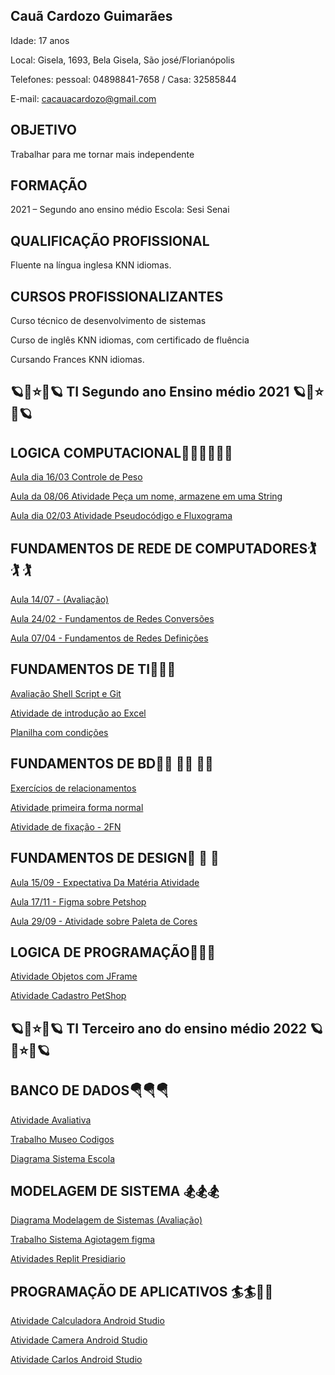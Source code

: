 ## Cauã Cardozo Guimarães

Idade: 17 anos

Local: Gisela, 1693, Bela Gisela, São josé/Florianópolis

Telefones: pessoal: 04898841-7658 / Casa: 32585844

E-mail: cacauacardozo@gmail.com

## OBJETIVO

Trabalhar para me tornar mais independente 

## FORMAÇÃO

2021 – Segundo ano ensino médio
Escola: Sesi Senai

## QUALIFICAÇÃO PROFISSIONAL

Fluente na língua inglesa KNN idiomas.

## CURSOS PROFISSIONALIZANTES

Curso técnico de desenvolvimento de sistemas

Curso de inglês KNN idiomas, com certificado de fluência 

Cursando Frances KNN idiomas.


## 🪐💫⭐️💫🪐 TI Segundo ano Ensino médio 2021 🪐💫⭐️💫🪐 

## LOGICA COMPUTACIONAL🤹‍♂️🤹‍♂️🤹‍♂️

[Aula dia 16/03 Controle de Peso](https://github.com/apenascaua/apenascaua/blob/main/Logica%20computacional/%5BAula%20dia%2016%20do%2003)

[Aula da 08/06 Atividade Peça um nome, armazene em uma String](https://github.com/apenascaua/apenascaua/blob/main/Logica%20computacional/Aula%20da%2008%20do%2006)

[Aula dia 02/03 Atividade Pseudocódigo e Fluxograma](https://docs.google.com/presentation/d/1PngI56f0S-lZ41qW9fwH4lEvvCAe5gzHYwuViSPZ2Ks/edit?usp=sharing)

## FUNDAMENTOS DE REDE DE COMPUTADORES🏌️ 🏌️ 🏌️ 

[Aula 14/07 - (Avaliação)](https://github.com/apenascaua/apenascaua/blob/main/Provinha%20de%20redes..docx)

[Aula 24/02 - Fundamentos de Redes Conversões](https://docs.google.com/presentation/d/1Q5ag7oRGWlmoO_XaAGkZGZA_DNDAmhWshqFoJKH1D3A/edit?usp=sharing)

[Aula 07/04 - Fundamentos de Redes Definições](https://docs.google.com/presentation/d/1li3fTvqi0rIUcTAG00dz8E085dQohMAmVg53v3eb8bU/edit?usp=sharing)

## FUNDAMENTOS DE TI🏇🏇🏇

[Avaliação Shell Script e Git](https://docs.google.com/forms/d/e/1FAIpQLSczYf2uhqwUvorq6-p_VJoLYSlYWch2d9bgmRQN8WDKPRm4vQ/viewscore?viewscore=AE0zAgBsBM9pxnQXqMzmAGlNgRjecp8d4oVZPPf27rqcZsjZpVtVeUYTVsIuyrzluw)

[Atividade de introdução ao Excel](https://docs.google.com/spreadsheets/d/1VecV0kK6HGgH1lbitaQ5Dbm8s7MXtt7MQ8tO2I2PTT4/edit?usp=sharing)

[Planilha com condições](https://docs.google.com/spreadsheets/d/1QQxCpSTEbK7NYa6-L1q2vmYuYEOD9CVsYDf4op-_j70/edit?usp=sharing)

## FUNDAMENTOS DE BD🤸‍♂️ 🤸‍♂️ 🤸‍♂️ 

[Exercícios de relacionamentos](https://docs.google.com/document/d/1i6583lElPLm1GUYiwcTMgPsgsXr4ta1WwU9Z_6sdL40/edit?usp=sharing)

[Atividade primeira forma normal](https://docs.google.com/document/d/13vULyO0ZeGcKTCZ9rZT9pLwLwZ9OVpmbo6xwSTmKrgA/edit?usp=sharing)

[Atividade de fixação - 2FN](https://docs.google.com/document/d/1IwsRXehpiaf8hkwA_ThFHoeqdtxQn28F83Lna84cfPA/edit?usp=sharing)

## FUNDAMENTOS DE DESIGN🤺 🤺 🤺 

[Aula 15/09 - Expectativa Da Matéria Atividade](https://github.com/apenascaua/apenascaua/blob/main/Fundamentos%20de%20Design/O%20que%20voc%C3%AA%20acha%20ou%20espera%20vai%20aprender%20nesta%20mat%C3%A9ria%3F)

[Aula 17/11 - Figma sobre Petshop](https://www.figma.com/proto/lLPGvIySgckEnU1JIm8rbR/Untitled?node-id=2%3A2&scaling=scale-down&page-id=0%3A1&starting-point-node-id=2%3A2)

[Aula 29/09 - Atividade sobre Paleta de Cores](https://docs.google.com/presentation/d/1XpfeujNR9Px2BjUu3pRJjXfG-lC-672h/edit?usp=sharing&ouid=106571170258202304542&rtpof=true&sd=true)

## LOGICA DE PROGRAMAÇÃO🚣🚣🚣

[Atividade Objetos com JFrame]()

[Atividade Cadastro PetShop]()

##  🪐💫⭐️💫🪐 TI Terceiro ano do ensino médio 2022 🪐💫⭐️💫🪐 

## BANCO DE DADOS🪂🪂🪂

[Atividade Avaliativa](https://github.com/apenascaua/apenascaua/blob/main/Banco%20de%20dados/Atividade%20avaliativa%201)

[Trabalho Museo Codigos](https://drive.google.com/file/d/1eyAUBJ6B8WCX-1Fq3BJmYIGG6wdKI3We/view?usp=sharing)

[Diagrama Sistema Escola](https://drive.google.com/file/d/1HFoomeR4tBY6Scrsc7Y6Dkykadxu5tQZ/view?usp=sharing)

## MODELAGEM DE SISTEMA 🏂🏂🏂
[Diagrama Modelagem de Sistemas (Avaliação)](https://drive.google.com/file/d/1yr7x7NGxfIF6mAYU3vTW5a6Vtf3-ZpDs/view?usp=sharing)

[Trabalho Sistema Agiotagem figma](https://www.figma.com/proto/OPSvyCtBvQAax7GFAglPk6/agiotagem?node-id=1%3A2&scaling=scale-down&page-id=0%3A1&starting-point-node-id=1%3A2)

[Atividades Replit Presidiario](https://github.com/apenascaua/apenascaua/blob/main/Modelagem%20de%20Dados/Presidiario.zip)

## PROGRAMAÇÃO DE APLICATIVOS 🏄🏄🏄‍♂️

[Atividade Calculadora Android Studio](https://github.com/apenascaua/apenascaua/blob/main/Programação%20de%20Aplicativos/GeometriaEspacial2.0.zip)

[Atividade Camera Android Studio](https://github.com/apenascaua/apenascaua/blob/main/Programação%20de%20Aplicativos/camera.zip)

[Atividade Carlos Android Studio](https://github.com/apenascaua/apenascaua/blob/main/Programação%20de%20Aplicativos/Carlos.zip)
